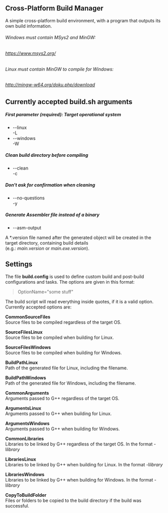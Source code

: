 ## Cross-Platform Build Manager
A simple cross-platform build environment, with a program that outputs its own build information.

###### Windows must contain MSys2 and MinGW:
###### https://www.msys2.org/

###### Linux must contain MinGW to compile for Windows:
###### http://mingw-w64.org/doku.php/download

## Currently accepted build.sh arguments
##### First parameter (required):  Target operational system
- --linux  
  -L
- --windows  
  -W

##### Clean build directory before compiling
- --clean  
  -c

##### Don't ask for confirmation when cleaning
- --no-questions  
  -y

##### Generate Assembler file instead of a binary
- --asm-output

A \*.version file named after the generated object will be created in the target directory, containing build details  
(e.g.: *main.version* or *main.exe.version*).

## Settings ##
The file **build.config** is used to define custom build and post-build configurations and tasks. The options are given in this format:
> OptionName="some stuff"

The build script will read everything inside quotes, if it is a valid option.
Currently accepted options are:

**CommonSourceFiles**  
Source files to be compiled regardless of the target OS.

**SourceFilesLinux**  
Source files to be compiled when building for Linux.

**SourceFilesWindows**  
Source files to be compiled when building for Windows.

**BuildPathLinux**  
Path of the generated file for Linux, including the filename.

**BuildPathWindows**  
Path of the generated file for Windows, including the filename.

**CommonArguments**  
Arguments passed to G++ regardless of the target OS.

**ArgumentsLinux**  
Arguments passed to G++ when building for Linux.

**ArgumentsWindows**  
Arguments passed to G++ when building for Windows.

**CommonLibraries**  
Libraries to be linked by G++ regardless of the target OS. In the format -l*library*

**LibrariesLinux**  
Libraries to be linked by G++ when building for Linux. In the format -l*library*

**LibrariesWindows**  
Libraries to be linked by G++ when building for Windows. In the format -l*library*

**CopyToBuildFolder**  
Files or folders to be copied to the build directory if the build was successful.
